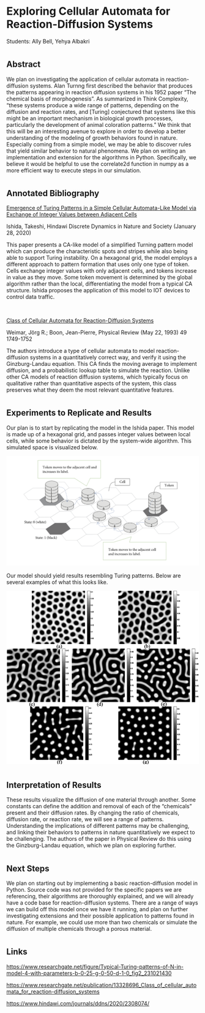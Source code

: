 
# Exploring Cellular Automata for Reaction-Diffusion Systems

Students: Ally Bell, Yehya Albakri

#

## Abstract

We plan on investigating the application of cellular automata in reaction-diffusion systems. Alan Turnng first described the behavior that produces the patterns appearing in reaction diffusion systems in his 1952 paper “The chemical basis of morphogenesis”. As summarized in Think Complexity, “these systems produce a wide range of patterns, depending on the diffusion and reaction rates, and [Turing] conjectured that systems like this might be an important mechanism in biological growth processes, particularly the development of animal coloration patterns.” We think that this will be an interesting avenue to explore in order to develop a better understanding of the modeling of growth behaviors found in nature. Especially coming from a simple model, we may be able to discover rules that yield similar behavior to natural phenomena. We plan on writing an implementation and extension for the algorithms in Python. Specifically, we believe it would be helpful to use the correlate2d function in numpy as a more efficient way to execute steps in our simulation.

#

## Annotated Bibliography

<ins>Emergence of Turing Patterns in a Simple Cellular Automata-Like Model via Exchange of Integer Values between Adjacent Cells</ins>

Ishida, Takeshi, Hindawi Discrete Dynamics in Nature and Society (January 28, 2020)

This paper presents a CA-like model of a simplified Turning pattern model which can produce the characteristic spots and stripes while also being able to support Turing instability. On a hexagonal grid, the model employs a different approach to pattern formation that uses  only one type of token. Cells exchange integer values with only adjacent cells, and tokens increase in value as they move. Some token movement is determined by the global algorithm rather than the local, differentiating the model from a typical CA structure. Ishida proposes the application of this model to IOT devices to control data traffic.

<br/>

<ins>Class of Cellular Automata for Reaction-Diffusion Systems</ins>

Weimar, Jörg R.; Boon, Jean-Pierre, Physical Review (May 22, 1993) 49 1749-1752

The authors introduce a type of cellular automata to model reaction-diffusion systems in a quantitatively correct way, and verify it using the Ginzburg-Landau equation. This CA finds the moving average to implement diffusion, and a probabilistic lookup table to simulate the reaction. Unlike other CA models of reaction diffusion systems, which typically focus on qualitative rather than quantitative aspects of the system, this class preserves what they deem the most relevant quantitative features. 

#

## Experiments to Replicate and Results

Our plan is to start by replicating the model in the Ishida paper. This model is made up of a hexagonal grid, and passes integer values between local cells, while some behavior is dictated by the system-wide algorithm. This simulated space is visualized below.

![Hex Grid](./images/hex_grid.PNG)

Our model should yield results resembling Turing patterns. Below are several examples of what this looks like.

![Turing Pattern](./images/turing_pattern.png)

#

## Interpretation of Results

These results visualize the diffusion of one material through another. Some constants can define the addition and removal of each of the “chemicals” present and their diffusion rates. By changing the ratio of chemicals, diffusion rate, or reaction rate, we will see a range of patterns. Understanding the implications of different patterns may be challenging, and linking their behaviors to patterns in nature quantitatively we expect to be challenging. The authors of the paper in Physical Review do this using the Ginzburg-Landau equation, which we plan on exploring further.

#

## Next Steps

We plan on starting out by implementing a basic reaction-diffusion model in Python. Source code was not provided for the specific papers we are referencing, their algorithms are thoroughly explained, and we will already have a code base for reaction-diffusion systems. There are a range of ways we can build off this model once we have it running, and plan on further investigating extensions and their possible application to patterns found in nature. For example, we could use more than two chemicals or simulate the diffusion of multiple chemicals through a porous material.

#

## Links

https://www.researchgate.net/figure/Typical-Turing-patterns-of-N-in-model-4-with-parameters-b-0-25-g-0-50-d-1-0_fig2_231021430

https://www.researchgate.net/publication/13328696_Class_of_cellular_automata_for_reaction-diffusion_systems

https://www.hindawi.com/journals/ddns/2020/2308074/